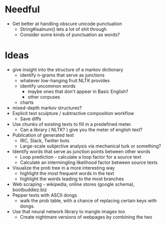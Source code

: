 # Needful

- Get better at handling obscure unicode punctuation
  - String#isalnum() lets a lot of shit through
  - Consider some kinds of punctuation as words?

# Ideas

- give insight into the structure of a markov dictionary
  - identify n-grams that serve as junctions
  - whatever low-hanging fruit NLTK provides
  - identify uncommon words
    - maybe ones that don't appear in Basic English?
    - other corpuses
  - charts
- mixed-depth markov structures?
- Explicit text sculpture / subtractive composition workflow
  - Save diffs
- Use chunks of existing texts to fill in a predefined meter.
  - Can a library ( NLTK? ) give you the meter of english text?
- Publication of generated text
  - IRC, Slack, Twitter bots
  - Large-scale subjective analysis via mechanical turk or something?
- Identify words that serve as junction points between other words
  - Loop prediction - calculate a loop factor for a source text
  - Calculate an intermingling likelihood factor between source texts
- Visualize the prob tree in a more interesting way
  - highlight the most frequent words in the text
  - highlight the words leading to the most branches
- Web scraping - wikipedia, online stores (google schema), bootbuddiez.biz
- Pepper texts with ASCII dongs
  - walk the prob table, with a chance of replacing certain keys with dongs.
- Use that neural network library to mangle images too
  - Create nightmare versions of webpages by combining the two
